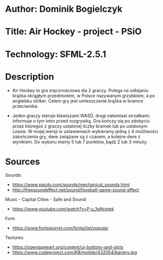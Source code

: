 # Author: Dominik Bogielczyk

# Title: Air Hockey - project - PSiO

# Technology: SFML-2.5.1

# Description
* Air Hockey to gra zręcznościowa dla 2 graczy. Polega na odbijaniu krążka okrągłym przedmiotem, w Polsce nazywanym grzybkiem, a po angielsku striker. Celem gry jest umieszczenie krążka w bramce przeciwnika.

* Jeden graczy steruje klawiszami WASD, drugi natomiast strzałkami. Informuje o tym intro przed rozgrywką. Gra kończy się po zdobyciu przez któregoś z graczy ustalonej liczby bramek lub po ustalonym czasie. W mojej wersji w ustawieniach wybieramy jedną z 4 możliwości zakończenia gry, dwie związane są z czasem, a kolejne dwie z wynikiem. Do wyboru mamy 5 lub 7 punktów, bądź 2 lub 3 minuty.

# Sources
Sounds: 
* https://www.pacdv.com/sounds/mechanical_sounds.html
* http://freesoundeffect.net/sound/foosball-game-sound-effect

Music - Capital Cities - Safe and Sound:
* https://www.youtube.com/watch?v=P-u_1gNcmek

Font:
* https://www.fontsquirrel.com/fonts/list/popular
 
Textures:
* https://opengameart.org/content/ui-buttons-and-slots
* https://www.codeproject.com/KB/mobile/432054/bariers.jpg


